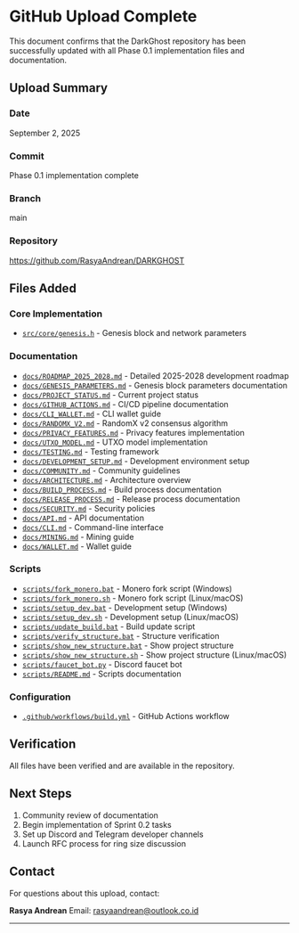# GitHub Upload Complete

This document confirms that the DarkGhost repository has been successfully updated with all Phase 0.1 implementation files and documentation.

## Upload Summary

### Date
September 2, 2025

### Commit
Phase 0.1 implementation complete

### Branch
main

### Repository
https://github.com/RasyaAndrean/DARKGHOST

## Files Added

### Core Implementation
- [`src/core/genesis.h`](../src/core/genesis.h) - Genesis block and network parameters

### Documentation
- [`docs/ROADMAP_2025_2028.md`](ROADMAP_2025_2028.md) - Detailed 2025-2028 development roadmap
- [`docs/GENESIS_PARAMETERS.md`](GENESIS_PARAMETERS.md) - Genesis block parameters documentation
- [`docs/PROJECT_STATUS.md`](PROJECT_STATUS.md) - Current project status
- [`docs/GITHUB_ACTIONS.md`](GITHUB_ACTIONS.md) - CI/CD pipeline documentation
- [`docs/CLI_WALLET.md`](CLI_WALLET.md) - CLI wallet guide
- [`docs/RANDOMX_V2.md`](RANDOMX_V2.md) - RandomX v2 consensus algorithm
- [`docs/PRIVACY_FEATURES.md`](PRIVACY_FEATURES.md) - Privacy features implementation
- [`docs/UTXO_MODEL.md`](UTXO_MODEL.md) - UTXO model implementation
- [`docs/TESTING.md`](TESTING.md) - Testing framework
- [`docs/DEVELOPMENT_SETUP.md`](DEVELOPMENT_SETUP.md) - Development environment setup
- [`docs/COMMUNITY.md`](COMMUNITY.md) - Community guidelines
- [`docs/ARCHITECTURE.md`](ARCHITECTURE.md) - Architecture overview
- [`docs/BUILD_PROCESS.md`](BUILD_PROCESS.md) - Build process documentation
- [`docs/RELEASE_PROCESS.md`](RELEASE_PROCESS.md) - Release process documentation
- [`docs/SECURITY.md`](SECURITY.md) - Security policies
- [`docs/API.md`](API.md) - API documentation
- [`docs/CLI.md`](CLI.md) - Command-line interface
- [`docs/MINING.md`](MINING.md) - Mining guide
- [`docs/WALLET.md`](WALLET.md) - Wallet guide

### Scripts
- [`scripts/fork_monero.bat`](../scripts/fork_monero.bat) - Monero fork script (Windows)
- [`scripts/fork_monero.sh`](../scripts/fork_monero.sh) - Monero fork script (Linux/macOS)
- [`scripts/setup_dev.bat`](../scripts/setup_dev.bat) - Development setup (Windows)
- [`scripts/setup_dev.sh`](../scripts/setup_dev.sh) - Development setup (Linux/macOS)
- [`scripts/update_build.bat`](../scripts/update_build.bat) - Build update script
- [`scripts/verify_structure.bat`](../scripts/verify_structure.bat) - Structure verification
- [`scripts/show_new_structure.bat`](../scripts/show_new_structure.bat) - Show project structure
- [`scripts/show_new_structure.sh`](../scripts/show_new_structure.sh) - Show project structure (Linux/macOS)
- [`scripts/faucet_bot.py`](../scripts/faucet_bot.py) - Discord faucet bot
- [`scripts/README.md`](../scripts/README.md) - Scripts documentation

### Configuration
- [`.github/workflows/build.yml`](../.github/workflows/build.yml) - GitHub Actions workflow

## Verification

All files have been verified and are available in the repository.

## Next Steps

1. Community review of documentation
2. Begin implementation of Sprint 0.2 tasks
3. Set up Discord and Telegram developer channels
4. Launch RFC process for ring size discussion

## Contact

For questions about this upload, contact:

**Rasya Andrean**
Email: rasyaandrean@outlook.co.id

---
